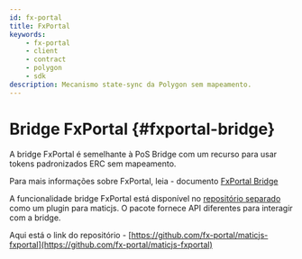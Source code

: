 ```yaml
---
id: fx-portal
title: FxPortal
keywords:
    - fx-portal
    - client
    - contract
    - polygon
    - sdk
description: Mecanismo state-sync da Polygon sem mapeamento.
---
```


# Bridge FxPortal {#fxportal-bridge}

A bridge FxPortal é semelhante à PoS Bridge com um recurso para usar tokens padronizados ERC sem mapeamento.

Para mais informações sobre FxPortal, leia - documento [FxPortal Bridge](https://docs.polygon.technology/docs/develop/l1-l2-communication/fx-portal)

A funcionalidade bridge FxPortal está disponível no [repositório separado](https://github.com/fx-portal/maticjs-fxportal) como um plugin para maticjs. O pacote fornece API diferentes para interagir com a bridge.

Aqui está o link do repositório - [https://github.com/fx-portal/maticjs-fxportal](https://github.com/fx-portal/maticjs-fxportal)
